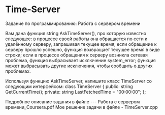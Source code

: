 # Time-Server
Задание по программированию: Работа с сервером времени

Вам дана функция string AskTimeServer(), про которую известно следующее:
в процессе своей работы она обращается по сети к удалённому серверу, запрашивая текущее время; если обращение к серверу прошло успешно, функция возвращает текущее время в виде строки; если в процессе обращения к серверу возникла сетевая проблема, функция выбрасывает исключение system_error; функция может выбрасывать другие исключения, чтобы сообщить о других проблемах.

Используя функцию AskTimeServer, напишите класс TimeServer со следующим интерфейсом:
class TimeServer { public:  string GetCurrentTime(); private:  string LastFetchedTime = "00:00:00"; };

Подробное описание задания в файле --- Работа с сервером времени_Coursera.pdf
Мое решение задачи в файле - TimeServer.cpp
